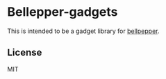 # Bellepper-gadgets

This is intended to be a gadget library for
[bellpepper](https://github.com/lurk-lab/bellpepper).

## License

MIT
